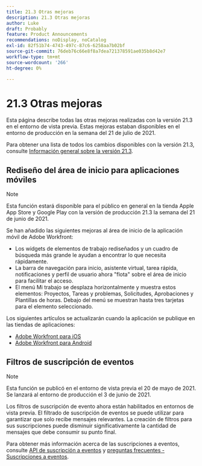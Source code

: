 ```yaml
---
title: 21.3 Otras mejoras
description: 21.3 Otras mejoras
author: Luke
draft: Probably
feature: Product Announcements
recommendations: noDisplay, noCatalog
exl-id: 82f51b74-4743-497c-87c6-6258aa7b02bf
source-git-commit: 76deb76c66e8f8a7dea721378591ae035b8d42e7
workflow-type: tm+mt
source-wordcount: '266'
ht-degree: 0%

---
```


# 21.3 Otras mejoras

Esta página describe todas las otras mejoras realizadas con la versión 21.3 en el entorno de vista previa. Estas mejoras estaban disponibles en el entorno de producción en la semana del 21 de julio de 2021.

Para obtener una lista de todos los cambios disponibles con la versión 21.3, consulte [Información general sobre la versión 21.3](../../../product-announcements/product-releases/21.3-release-activity/21-3-release-overview.md).

## Rediseño del área de inicio para aplicaciones móviles

>[!NOTE]
>
>Esta función estará disponible para el público en general en la tienda Apple App Store y Google Play con la versión de producción 21.3 la semana del 21 de junio de 2021.

Se han añadido las siguientes mejoras al área de inicio de la aplicación móvil de Adobe Workfront:

* Los widgets de elementos de trabajo rediseñados y un cuadro de búsqueda más grande le ayudan a encontrar lo que necesita rápidamente.
* La barra de navegación para inicio, asistente virtual, tarea rápida, notificaciones y perfil de usuario ahora &quot;flota&quot; sobre el área de inicio para facilitar el acceso.
* El menú Mi trabajo se desplaza horizontalmente y muestra estos elementos: Proyectos, Tareas y problemas, Solicitudes, Aprobaciones y Plantillas de horas. Debajo del menú se muestran hasta tres tarjetas para el elemento seleccionado.

Los siguientes artículos se actualizarán cuando la aplicación se publique en las tiendas de aplicaciones:

* [Adobe Workfront para iOS](../../../workfront-basics/mobile-apps/using-the-workfront-mobile-app/workfront-for-ios.md)
* [Adobe Workfront para Android](../../../workfront-basics/mobile-apps/using-the-workfront-mobile-app/workfront-for-android.md)

## Filtros de suscripción de eventos

>[!NOTE]
>
>Esta función se publicó en el entorno de vista previa el 20 de mayo de 2021. Se lanzará al entorno de producción el 3 de junio de 2021.

Los filtros de suscripción de evento ahora están habilitados en entornos de vista previa. El filtrado de suscripción de eventos se puede utilizar para garantizar que solo recibe mensajes relevantes. La creación de filtros para sus suscripciones puede disminuir significativamente la cantidad de mensajes que debe consumir su punto final.

Para obtener más información acerca de las suscripciones a eventos, consulte [API de suscripción a eventos](../../../wf-api/general/event-subs-api.md) y [preguntas frecuentes - Suscripciones a eventos](../../../wf-api/general/event-subs-faq.md).
